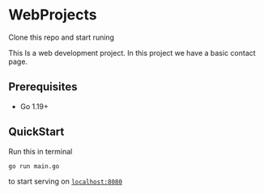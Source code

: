 # WebProjects

Clone this repo and start runing

This Is a web development project.
In this project we have a basic contact page.

## Prerequisites

- Go 1.19+

## QuickStart

Run this in terminal

```shell
go run main.go
```

to start serving on [`localhost:8080`](http://localhost:8080)
